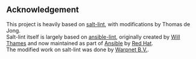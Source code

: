 

## Acknowledgement
This project is heavily based on [salt-lint](https://github.com/warpnet/salt-lint), with modifications by Thomas de Jong.  
Salt-lint itself is largely based on [ansible-lint](https://github.com/ansible/ansible-lint), originally created by [Will Thames](https://github.com/willthames) and now maintained as part of [Ansible](https://www.ansible.com/) by [Red Hat](https://www.redhat.com).  
The modified work on salt-lint was done by [Warpnet B.V.](https://github.com/warpnet).